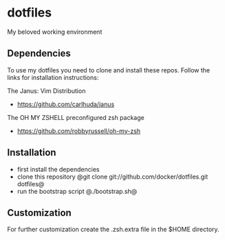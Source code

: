 # dotfiles

My beloved working environment

## Dependencies

To use my dotfiles you need to clone and install these repos. Follow the
links for installation instructions:

The Janus: Vim Distribution
* https://github.com/carlhuda/janus

The OH MY ZSHELL preconfigured zsh package
* https://github.com/robbyrussell/oh-my-zsh

## Installation
* first install the dependencies
* clone this repository @git clone git://github.com/docker/dotfiles.git
dotfiles@
* run the bootstrap script @./bootstrap.sh@

## Customization
For further customization create the .zsh.extra file in the $HOME
directory.
